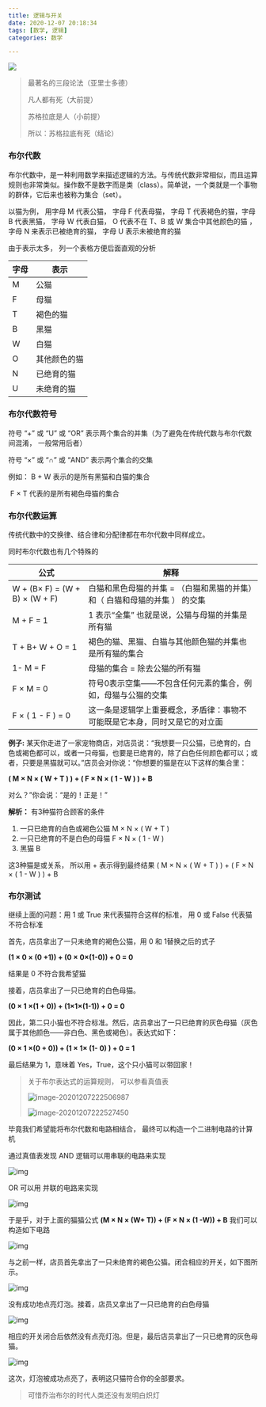 ```yaml
---
title: 逻辑与开关
date: 2020-12-07 20:18:34
tags: [数学, 逻辑]
categories: 数学

---
```


![](https://pic2.hanmaker.com/im/images/20201207192412.png)

> 最著名的三段论法（亚里士多德）
>
> 凡人都有死（大前提） 
>
> 苏格拉底是人（小前提）
>
> 所以：苏格拉底有死（结论）

### 布尔代数

布尔代数中，是一种利用数学来描述逻辑的方法。与传统代数非常相似，而且运算规则也非常类似。操作数不是数字而是类（class）。简单说，一个类就是一个事物的群体，它后来也被称为集合（set）。  

以猫为例， 用字母 M 代表公猫， 字母 F 代表母猫， 字母 T 代表褐色的猫，字母 B 代表黑猫， 字母 W 代表白猫， O 代表不在 T、B 或 W 集合中其他颜色的猫 ，字母 N 来表示已被绝育的猫， 字母 U 表示未被绝育的猫

由于表示太多， 列一个表格方便后面直观的分析

| 字母 | 表示         |
| :--- | ------------ |
| M    | 公猫         |
| F    | 母猫         |
| T    | 褐色的猫     |
| B    | 黑猫         |
| W    | 白猫         |
| O    | 其他颜色的猫 |
| N    | 已绝育的猫   |
| U    | 未绝育的猫   |

### 布尔代数符号

符号 “+” 或 “U” 或 “OR” 表示两个集合的并集（为了避免在传统代数与布尔代数间混淆， 一般常用后者）  

符号 “×” 或 “∩” 或 “AND” 表示两个集合的交集  

例如： B + W 表示的是所有黑猫和白猫的集合

​			F × T 代表的是所有褐色母猫的集合



### 布尔代数运算

传统代数中的交换律、结合律和分配律都在布尔代数中同样成立。  

同时布尔代数也有几个特殊的

| 公式                           | 解释                                                         |
| ------------------------------ | ------------------------------------------------------------ |
| W + (B× F) = (W + B) × (W + F) | 白猫和黑色母猫的并集 = （白猫和黑猫的并集）和（ 白猫和母猫的并集 ） 的交集 |
| M + F = 1                      | 1 表示“全集” 也就是说，公猫与母猫的并集是所有猫              |
| T + B+ W + O = 1               | 褐色的猫、黑猫、白猫与其他颜色猫的并集也是所有猫的集合       |
| 1- M =  F                      | 母猫的集合 = 除去公猫的所有猫                                |
| F × M = 0                      | 符号0表示空集——不包含任何元素的集合，例如，母猫与公猫的交集  |
| F × ( 1 - F )  =  0            | 这一条是逻辑学上重要概念，矛盾律：事物不可能既是它本身，同时又是它的对立面 |



**例子:** 某天你走进了一家宠物商店，对店员说：“我想要一只公猫，已绝育的，白色或褐色都可以，或者一只母猫，也要是已绝育的，除了白色任何颜色都可以；或者，只要是黑猫就可以。”店员会对你说：“你想要的猫是在以下这样的集合里：

**( M × N × ( W + T ) ) + ( F × N × ( 1 - W ) ) + B** 

对么？”你会说：“是的！正是！”

**解析：** 有3种猫符合顾客的条件

1. 一只已绝育的白色或褐色公猫 M × N × ( W + T )
2. 一只已绝育的不是白色的母猫 F × N × ( 1 - W )
3. 黑猫  B

这3种猫是或关系， 所以用 + 表示得到最终结果 ( M × N × ( W + T ) ) + ( F × N × ( 1 - W ) ) + B

### 布尔测试

继续上面的问题：用 1 或 True 来代表猫符合这样的标准， 用 0 或 False 代表猫不符合标准  

首先，店员拿出了一只未绝育的褐色公猫，用 0 和 1替换之后的式子

**(1 × 0 × (0 +1)) + (0 × 0×(1-0)) + 0 = 0**

结果是 0 不符合我希望猫

接着，店员拿出了一只已绝育的白色母猫。

**(0 × 1 ×(1 + 0)) + (1×1×(1-1)) + 0 = 0**

因此，第二只小猫也不符合标准。然后，店员拿出了一只已绝育的灰色母猫（灰色属于其他颜色——非白色、黑色或褐色）。表达式如下：

**(0 × 1 ×(0 + 0)) + (1 × 1× (1- 0) ) + 0 = 1**

最后结果为 1，意味着 Yes，True，这个只小猫可以带回家！

> 关于布尔表达式的运算规则， 可以参看真值表
>
> ![image-20201207222506987](https://pic2.hanmaker.com/im/images/image-20201207222506987.png)
>
> ![image-20201207222527450](https://pic2.hanmaker.com/im/images/image-20201207222527450.png)

毕竟我们希望能将布尔代数和电路相结合， 最终可以构造一个二进制电路的计算机

通过真值表发现 AND 逻辑可以用串联的电路来实现

![img](https://res.weread.qq.com/wrepub/epub_33381009_152)

OR 可以用 并联的电路来实现

![img](https://res.weread.qq.com/wrepub/epub_33381009_159)

于是乎，对于上面的猫猫公式 **(M × N × (W+ T)) + (F × N × (1 -W)) + B** 我们可以构造如下电路

![img](https://res.weread.qq.com/wrepub/epub_33381009_167)

与之前一样，店员首先拿出了一只未绝育的褐色公猫。闭合相应的开关，如下图所示。

![img](https://res.weread.qq.com/wrepub/epub_33381009_169)

没有成功地点亮灯泡。接着，店员又拿出了一只已绝育的白色母猫

![img](https://res.weread.qq.com/wrepub/epub_33381009_170)

相应的开关闭合后依然没有点亮灯泡。但是，最后店员拿出了一只已绝育的灰色母猫。

![img](https://res.weread.qq.com/wrepub/epub_33381009_171)

这次，灯泡被成功点亮了，表明这只猫符合你的全部要求。

> 可惜乔治布尔的时代人类还没有发明白炽灯